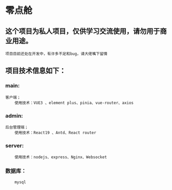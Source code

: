 # 零点舱

## 这个项目为私人项目，仅供学习交流使用，请勿用于商业用途。

    项目目前还处在开发中，有许多不足和bug，请大佬嘴下留情

## 项目技术信息如下：

### main:

    客户端；
        使用技术：VUE3 、element plus、pinia、vue-router、axios

### admin:

    后台管理端；
        使用技术：React19 、Antd、React router

### server:

        使用技术：nodejs、express、Nginx、Websocket

### 数据库：

        mysql
